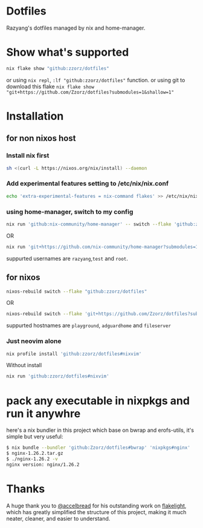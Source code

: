 # Dotfiles

Razyang's dotfiles managed by nix and home-manager.

# Show what's supported

```bash
nix flake show "github:zzorz/dotfiles"
```

or using `nix repl`, `:lf "github:zzorz/dotfiles"` function. or using git to
download this flake
`nix flake show "git+https://github.com/Zzorz/dotfiles?submodules=1&shallow=1"`

# Installation

## for non nixos host

### Install nix first

```bash
sh <(curl -L https://nixos.org/nix/install) --daemon
```

### Add experimental features setting to /etc/nix/nix.conf

```bash
echo 'extra-experimental-features = nix-command flakes' >> /etc/nix/nix.conf
```

### using home-manager, switch to my config

```bash
nix run 'github:nix-community/home-manager' -- switch --flake 'github:zzorz/dotfiles'
```

OR

```bash
nix run 'git+https://github.com/nix-community/home-manager?submodules=1&shallow=1' -- switch --flake 'git+https://github.com/Zzorz/dotfiles?submodules=1&shallow=1'
```

suppurted usernames are `razyang`,`test` and `root`.

## for nixos

```bash
nixos-rebuild switch --flake "github:zzorz/dotfiles"
```

OR

```bash
nixos-rebuild switch --flake 'git+https://github.com/Zzorz/dotfiles?submodules=1&shallow=1'
```

suppurted hostnames are `playground`, `adguardhome` and `fileserver`

### Just neovim alone

```bash
nix profile install 'github:zzorz/dotfiles#nixvim'
```

Without install

```bash
nix run 'github:zzorz/dotfiles#nixvim'
```

# pack any executable in nixpkgs and run it anywhre

here's a nix bundler in this project which base on bwrap and erofs-utils, it's
simple but very useful:

```bash
$ nix bundle --bundler 'github:Zzorz/dotfiles#bwrap' 'nixpkgs#nginx'
$ nginx-1.26.2.tar.gz
$ ./nginx-1.26.2 -v
nginx version: nginx/1.26.2
```

# Thanks

A huge thank you to [@accelbread](https://github.com/accelbread) for his
outstanding work on [flakelight](https://github.com/nix-community/flakelight),
which has greatly simplified the structure of this project, making it much
neater, cleaner, and easier to understand.
